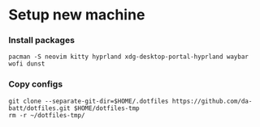 # Setup new machine
### Install packages
```
pacman -S neovim kitty hyprland xdg-desktop-portal-hyprland waybar wofi dunst
```
### Copy configs
```
git clone --separate-git-dir=$HOME/.dotfiles https://github.com/da-batt/dotfiles.git $HOME/dotfiles-tmp
rm -r ~/dotfiles-tmp/
```
